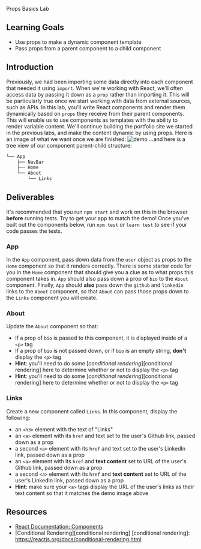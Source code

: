  Props Basics Lab
## Learning Goals
- Use props to make a dynamic component template
- Pass props from a parent component to a child component
## Introduction
Previously, we had been importing some data directly into each component that
needed it using `import`. When we're working with React, we'll often access data
by passing it down as a `prop` rather than importing it. This will be
particularly true once we start working with data from external sources, such as
APIs.
In this lab, you'll write React components and render them dynamically based on
`props` they receive from their parent components. This will enable us to use
components as templates with the ability to render variable content.
We'll continue building the portfolio site we started in the previous labs, and
make the content dynamic by using props.
Here is an image of what we want once we are finished:
![demo](https://curriculum-content.s3.amazonaws.com/phase-2/phase-2-hooks-props-basics-lab/demo.png)
...and here is a tree view of our component parent-child structure:
```txt
└── App
    ├── NavBar
    ├── Home
    └── About
        └── Links
```
## Deliverables
It's recommended that you run `npm start` and work on this in the browser
**before** running tests. Try to get your app to match the demo! Once you've
built out the components below, run `npm test` or `learn test` to see if your
code passes the tests.
### App
In the `App` component, pass down data from the `user` object as props to the
`Home` component so that it renders correctly. There is some starter code for
you in the `Home` component that should give you a clue as to what props this
component takes in.
`App` should also pass down a prop of `bio` to the `About` component.
Finally, `App` should **also** pass down the `github` and `linkedin` links to
the `About` component, so that `About` can pass those props down to the `Links`
component you will create.
### About
Update the `About` component so that:
- If a prop of `bio` is passed to this component, it is displayed inside of a
  `<p>` tag
- If a prop of `bio` is not passed down, or if `bio` is an empty string,
  **don't** display the `<p>` tag
- **Hint**: you'll need to do some
  [_conditional rendering_][conditional rendering] here to determine whether or
  not to display the `<p>` tag
- **Hint**: you'll need to do some [_conditional
  rendering_][conditional rendering] here to determine whether or not to display
  the `<p>` tag

### Links

Create a new component called `Links`. In this component, display the following:

- an `<h3>` element with the text of "Links"
- an `<a>` element with its `href` and text set to the user's Github link, passed
  down as a prop
- a second `<a>` element with its `href` and text set to the user's LinkedIn
  link, passed down as a prop
- an `<a>` element with its `href` and **text content** set to URL of the user's
  Github link, passed down as a prop
- a second `<a>` element with its `href` and **text content** set to URL of the
  user's LinkedIn link, passed down as a prop
- **Hint**: make sure your `<a>` tags display the URL of the user's links as
  their text content so that it matches the demo image above

## Resources

- [React Documentation: Components](https://reactjs.org/docs/react-component.html)
- [Conditional Rendering][conditional rendering]
[conditional rendering]: https://reactjs.org/docs/conditional-rendering.html